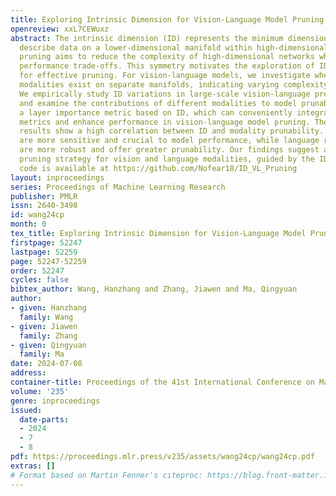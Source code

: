 ```yaml
---
title: Exploring Intrinsic Dimension for Vision-Language Model Pruning
openreview: xxL7CEWuxz
abstract: The intrinsic dimension (ID) represents the minimum dimension needed to
  describe data on a lower-dimensional manifold within high-dimensional spaces. Network
  pruning aims to reduce the complexity of high-dimensional networks while minimizing
  performance trade-offs. This symmetry motivates the exploration of ID as a metric
  for effective pruning. For vision-language models, we investigate whether different
  modalities exist on separate manifolds, indicating varying complexity and prunability.
  We empirically study ID variations in large-scale vision-language pre-trained models
  and examine the contributions of different modalities to model prunability. We propose
  a layer importance metric based on ID, which can conveniently integrate with current
  metrics and enhance performance in vision-language model pruning. The experimental
  results show a high correlation between ID and modality prunability. Visual representations
  are more sensitive and crucial to model performance, while language representations
  are more robust and offer greater prunability. Our findings suggest an asymmetric
  pruning strategy for vision and language modalities, guided by the ID metric. The
  code is available at https://github.com/Nofear18/ID_VL_Pruning
layout: inproceedings
series: Proceedings of Machine Learning Research
publisher: PMLR
issn: 2640-3498
id: wang24cp
month: 0
tex_title: Exploring Intrinsic Dimension for Vision-Language Model Pruning
firstpage: 52247
lastpage: 52259
page: 52247-52259
order: 52247
cycles: false
bibtex_author: Wang, Hanzhang and Zhang, Jiawen and Ma, Qingyuan
author:
- given: Hanzhang
  family: Wang
- given: Jiawen
  family: Zhang
- given: Qingyuan
  family: Ma
date: 2024-07-08
address:
container-title: Proceedings of the 41st International Conference on Machine Learning
volume: '235'
genre: inproceedings
issued:
  date-parts:
  - 2024
  - 7
  - 8
pdf: https://proceedings.mlr.press/v235/assets/wang24cp/wang24cp.pdf
extras: []
# Format based on Martin Fenner's citeproc: https://blog.front-matter.io/posts/citeproc-yaml-for-bibliographies/
---
```

